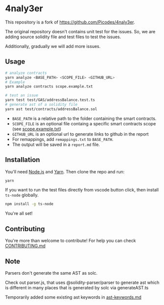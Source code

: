 # 4naly3er
This repository is a fork of https://github.com/Picodes/4naly3er.

The original repository doesn't contains unit test for the issues. So, we are adding source solidity file and test files to test the issues.

Additionally, gradually we will add more issues.


## Usage

```bash
# analyze contracts
yarn analyze <BASE_PATH> <SCOPE_FILE> <GITHUB_URL> 
# Example
yarn analyze contracts scope.example.txt

# test an issue
yarn test test/GAS/addressBalance.test.ts
# generate ast of a solidity file
yarn ast test/contracts/addressBalance.sol
```

- `BASE_PATH` is a relative path to the folder containing the smart contracts.
- `SCOPE_FILE` is an optional file containg a specific smart contracts scope (see [scope.example.txt](./scope.example.txt))
- `GITHUB_URL` is an optional url to generate links to github in the report
- For remappings, add `remappings.txt` to `BASE_PATH`.
- The output will be saved in a `report.md` file.



## Installation

You'll need [Node.js](https://nodejs.org/) and [Yarn](https://yarnpkg.com/). Then clone the repo and run:

```bash
yarn
```
If you want to run the test files directly from vscode button click, then install `ts-node` globally.

```bash
npm install -g ts-node
```

You're all set!

## Contributing

You're more than welcome to contribute! For help you can check [CONTRIBUTING.md](CONTRIBUTING.md)

## Note
Parsers don't generate the same AST as solc.

Check out parser.js, that uses @solidity-parser/parser to generate ast which is different 
in many places that is generated by solc via generateAST.ts

Temporarily added some existing ast keywords in [ast-keywords.md](ast-keywords.md)